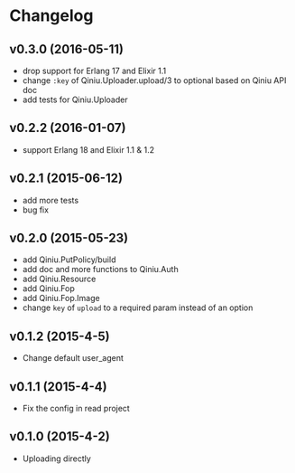# Changelog

## v0.3.0 (2016-05-11)

* drop support for Erlang 17 and Elixir 1.1
* change `:key` of Qiniu.Uploader.upload/3 to optional based on Qiniu API doc
* add tests for Qiniu.Uploader

## v0.2.2 (2016-01-07)

* support Erlang 18 and Elixir 1.1 & 1.2

## v0.2.1 (2015-06-12)

* add more tests
* bug fix

## v0.2.0 (2015-05-23)

* add Qiniu.PutPolicy/build
* add doc and more functions to Qiniu.Auth
* add Qiniu.Resource
* add Qiniu.Fop
* add Qiniu.Fop.Image
* change `key` of `upload` to a required param instead of an option

## v0.1.2 (2015-4-5)

* Change default user_agent

## v0.1.1 (2015-4-4)

* Fix the config in read project

## v0.1.0 (2015-4-2)

* Uploading directly
